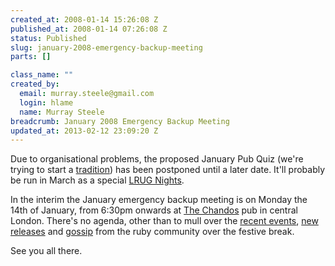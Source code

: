 ```yaml
--- 
created_at: 2008-01-14 15:26:08 Z
published_at: 2008-01-14 07:26:08 Z
status: Published
slug: january-2008-emergency-backup-meeting
parts: []

class_name: ""
created_by: 
  email: murray.steele@gmail.com
  login: hlame
  name: Murray Steele
breadcrumb: January 2008 Emergency Backup Meeting
updated_at: 2013-02-12 23:09:20 Z
---
```


Due to organisational problems, the proposed January Pub Quiz (we're trying to start a [tradition](/meetings/2006/12/07/january-2007-pub-quiz-meeting/)) has been postponed until a later date.  It'll probably be run in March as a special [LRUG Nights](/nights/).

In the interim the January emergency backup meeting is on Monday the 14th of January, from 6:30pm onwards at [The Chandos](http://fancyapint.com/pubs/pub1054.html) pub in central London.  There's no agenda, other than to mull over the [recent events](http://www.ruby-lang.org/en/news/2007/12/25/ruby-1-9-0-released/), [new releases](http://www.ruby-forum.com/search?query=ANN&forums%5B%5D=4&forums%5B%5D=3&max_age=1+month) and [gossip](http://zedshaw.com/rants/rails_is_a_ghetto.html) from the ruby community over the festive break.

See you all there.


